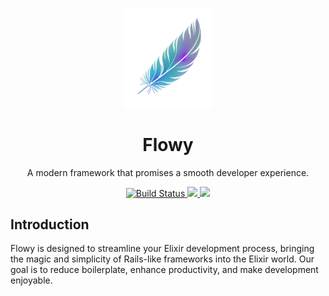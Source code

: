 <p align="center">
  <img width="140px" src="logos/logo-small.png">
  
  <h1 align="center">Flowy</h1>
  
  <p align="center">
    A modern framework that promises a smooth developer experience.
  </p>
</p>

<p align="center">
  <a href="#">
    <img alt="Build Status" src="https://github.com/flowy-framework/flowy/actions/workflows/test.yml/badge.svg">
  </a>
  <a href="https://codecov.io/gh/flowy-framework/flowy">
    <img src="https://codecov.io/gh/flowy-framework/flowy/graph/badge.svg?token=5FRGCVVJSP"/>
  </a>
  <a href="https://github.com/flowy-framework/flowy">
    <img src="https://img.shields.io/github/last-commit/flowy-framework/flowy.svg"/>
  </a>
</p>

## Introduction

Flowy is designed to streamline your Elixir development process, bringing the magic and simplicity of Rails-like frameworks into the Elixir world. Our goal is to reduce boilerplate, enhance productivity, and make development enjoyable.

